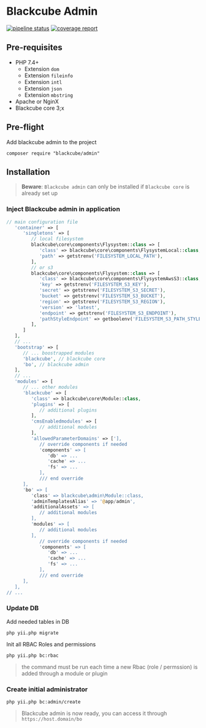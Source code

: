Blackcube Admin
===============

[![pipeline status](https://code.redcat.io/blackcube/admin/badges/master/pipeline.svg)](https://code.redcat.io/blackcube/admin/commits/master)
[![coverage report](https://code.redcat.io/blackcube/admin/badges/master/coverage.svg)](https://code.redcat.io/blackcube/admin/commits/master)

Pre-requisites
--------------

 * PHP 7.4+
   * Extension `dom`
   * Extension `fileinfo`
   * Extension `intl`
   * Extension `json`
   * Extension `mbstring`
 * Apache or NginX
 * Blackcube core 3;x

Pre-flight
----------

Add blackcube admin to the project

```
composer require "blackcube/admin" 
```
   
Installation
------------

> **Beware**: `Blackcube admin` can only be installed if `Blackcube core` is already set up 


### Inject Blackcube admin in application

```php 
// main configuration file
   'container' => [
      'singletons' => [
         // local filesystem
         blackcube\core\components\Flysystem::class => [
            'class' => blackcube\core\components\FlysystemLocal::class,
            'path' => getstrenv('FILESYSTEM_LOCAL_PATH'),
         ],
         // or s3
         blackcube\core\components\Flysystem::class => [
            'class' => blackcube\core\components\FlysystemAwsS3::class,
            'key' => getstrenv('FILESYSTEM_S3_KEY'),
            'secret' => getstrenv('FILESYSTEM_S3_SECRET'),
            'bucket' => getstrenv('FILESYSTEM_S3_BUCKET'),
            'region' => getstrenv('FILESYSTEM_S3_REGION'),
            'version' => 'latest',
            'endpoint' => getstrenv('FILESYSTEM_S3_ENDPOINT'),
            'pathStyleEndpoint' => getboolenv('FILESYSTEM_S3_PATH_STYLE'),
         ],
      ]
   ],
   // ...
   'bootstrap' => [
      // ... boostrapped modules
      'blackcube', // blackcube core
      'bo', // blackcube admin
   ],
   // ...
   'modules' => [
      // ... other modules
      'blackcube' => [
         'class' => blackcube\core\Module::class,
         'plugins' => [
            // additional plugins
         ],
         'cmsEnabledmodules' => [
            // additional modules
         ],
         'allowedParameterDomains' => ['],
            // override components if needed
            'components' => [
               'db' => ...
               'cache' => ...
               'fs' => ...
            ],
            /// end override
      ],
      'bo' => [
         'class' => blackcube\admin\Module::class,
         'adminTemplatesAlias' => '@app/admin',
         'additionalAssets' => [
            // additional modules
         ],
         'modules' => [
            // additional modules
         ],
            // override components if needed
            'components' => [
               'db' => ...
               'cache' => ...
               'fs' => ...
            ],
            /// end override
      ],
   ],
// ...
```

### Update DB

Add needed tables in DB

```
php yii.php migrate
```

Init all RBAC Roles and permissions

```
php yii.php bc:rbac
```

> the command must be run each time a new Rbac (role / permssion) is added through a module or plugin

### Create initial administrator

```
php yii.php bc:admin/create 
```

> Blackcube admin is now ready, you can access it through `https://host.domain/bo`
